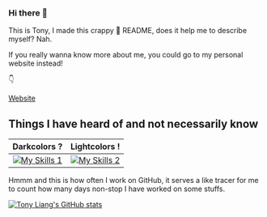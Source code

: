### Hi there 👋

This is Tony, I made this crappy :hankey: README, does it help me to describe myself? Nah.

If you really wanna know more about me, you could go to my personal website instead!

:point_down: 

[Website](https://tonyliang19.github.io/)

## Things I have heard of and not necessarily know
<!---- &theme=light ---->
<!--- 
[![My Skills 1](https://skillicons.dev/icons?i=aws,bash,bootstrap,cpp,css,docker,dynamodb,flask,git,github,githubactions,heroku,html,vscode,svg&perline=5)](https://skillicons.dev)

[![My Skills 2](https://skillicons.dev/icons?i=androidstudio,java,kotlin,latex,linux,matlab,mongodb,md,mysql,postman,py,pytorch,r,react,figma,lua&perline=4&theme=light)](https://skillicons.dev)
---->

| Darkcolors ? | Lightcolors ! |
|:-----------:|:-----------:|
| [![My Skills 1](https://skillicons.dev/icons?i=aws,bash,bootstrap,cpp,css,docker,dynamodb,flask,git,github,githubactions,heroku,html,vscode,svg&perline=5)](https://skillicons.dev) | [![My Skills 2](https://skillicons.dev/icons?i=androidstudio,java,kotlin,latex,linux,matlab,mongodb,md,mysql,postman,py,pytorch,r,react,figma,lua&perline=4&theme=light)](https://skillicons.dev) |


Hmmm and this is how often I work on GitHub, it serves a like tracer for me to count how many days non-stop I have worked on some stuffs.  

<!--- &count_private=true this options counts private commits as well --->
[![Tony Liang's GitHub stats](https://github-readme-stats.vercel.app/api?username=tonyliang19&show_icons=true&theme=radical)](https://github.com/tonyliang19)


<!--
**tonyliang19/tonyliang19** is a ✨ _special_ ✨ repository because its `README.md` (this file) appears on your GitHub profile.

Here are some ideas to get you started:

- 🔭 I’m currently working on ...
- 🌱 I’m currently learning ...
- 👯 I’m looking to collaborate on ...
- 🤔 I’m looking for help with ...
- 💬 Ask me about ...
- 📫 How to reach me: ...
- 😄 Pronouns: ...
- ⚡ Fun fact: ...
-->
